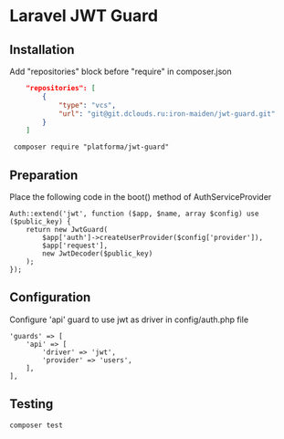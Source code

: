 # Laravel JWT Guard

## Installation

Add "repositories" block before "require" in composer.json

```json
    "repositories": [
        {
            "type": "vcs",
            "url": "git@git.dclouds.ru:iron-maiden/jwt-guard.git"
        }
    ]
```

```
 composer require "platforma/jwt-guard"
```

## Preparation
Place the following code in the boot() method of AuthServiceProvider
```
Auth::extend('jwt', function ($app, $name, array $config) use ($public_key) {
    return new JwtGuard(
        $app['auth']->createUserProvider($config['provider']),
        $app['request'],
        new JwtDecoder($public_key)
    );
});
```

## Configuration
Configure 'api' guard to use jwt as driver in config/auth.php file
```
'guards' => [
    'api' => [
        'driver' => 'jwt',
        'provider' => 'users',
    ],
],
```

## Testing
```
composer test
```